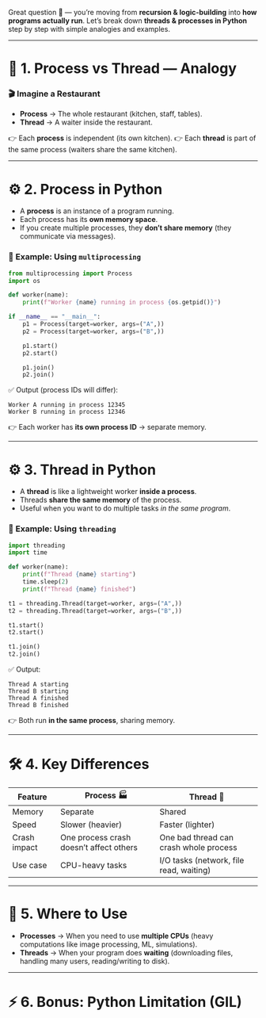 Great question 🙌 — you’re moving from **recursion & logic-building** into **how programs actually run**.
Let’s break down **threads & processes in Python** step by step with simple analogies and examples.

---

# 🧠 1. Process vs Thread — Analogy

### 🎬 Imagine a Restaurant

- **Process** → The whole restaurant (kitchen, staff, tables).
- **Thread** → A waiter inside the restaurant.

👉 Each **process** is independent (its own kitchen).
👉 Each **thread** is part of the same process (waiters share the same kitchen).

---

# ⚙️ 2. Process in Python

- A **process** is an instance of a program running.
- Each process has its **own memory space**.
- If you create multiple processes, they **don’t share memory** (they communicate via messages).

### 🐍 Example: Using `multiprocessing`

```python
from multiprocessing import Process
import os

def worker(name):
    print(f"Worker {name} running in process {os.getpid()}")

if __name__ == "__main__":
    p1 = Process(target=worker, args=("A",))
    p2 = Process(target=worker, args=("B",))

    p1.start()
    p2.start()

    p1.join()
    p2.join()
```

✅ Output (process IDs will differ):

```
Worker A running in process 12345
Worker B running in process 12346
```

👉 Each worker has **its own process ID** → separate memory.

---

# ⚙️ 3. Thread in Python

- A **thread** is like a lightweight worker **inside a process**.
- Threads **share the same memory** of the process.
- Useful when you want to do multiple tasks _in the same program_.

### 🐍 Example: Using `threading`

```python
import threading
import time

def worker(name):
    print(f"Thread {name} starting")
    time.sleep(2)
    print(f"Thread {name} finished")

t1 = threading.Thread(target=worker, args=("A",))
t2 = threading.Thread(target=worker, args=("B",))

t1.start()
t2.start()

t1.join()
t2.join()
```

✅ Output:

```
Thread A starting
Thread B starting
Thread A finished
Thread B finished
```

👉 Both run **in the same process**, sharing memory.

---

# 🛠️ 4. Key Differences

| Feature      | Process 🏭                              | Thread 👷                               |
| ------------ | --------------------------------------- | --------------------------------------- |
| Memory       | Separate                                | Shared                                  |
| Speed        | Slower (heavier)                        | Faster (lighter)                        |
| Crash impact | One process crash doesn’t affect others | One bad thread can crash whole process  |
| Use case     | CPU-heavy tasks                         | I/O tasks (network, file read, waiting) |

---

# 🚦 5. Where to Use

- **Processes** → When you need to use **multiple CPUs** (heavy computations like image processing, ML, simulations).
- **Threads** → When your program does **waiting** (downloading files, handling many users, reading/writing to disk).

---

# ⚡ 6. Bonus: Python Limitation (GIL)
